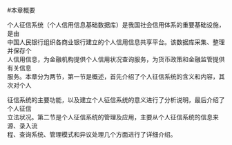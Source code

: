 #本章概要
<p>个人征信系统（个人信用信息基础数据库）是我国社会信用体系的重要基础设施，是由 <br />
      中国人民银行组织各商业银行建立的个人信用信息共享平台。该数据库采集、整理并保存个 <br />
      人信用信息，为金融机构提供个人信用状况查询服务，为货币政策和金融监管提供有关信息 <br />
    服务。本章分为两节，第一节是概述，首先介绍了个人征信系统的含义和内容，其次对个人</p>
    <p>征信系统的主要功能，以及建立个人征信系统的意义进行了分析说明，最后介绍了个人征信 <br />
      立法状况。第二节是个人征信系统的管理及应用，主要从个人征信系统的信息来源、录入流 <br />
    程、查询系统、管理模式和异议处理几个方面进行了详细介绍。</p>
